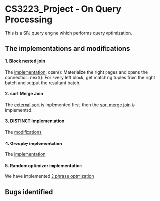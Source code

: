 # CS3223_Project - On Query Processing
This is a SPJ query engine which performs query optimization.

## The implementations and modifications
#### 1. Block nested join
The [implementation](https://github.com/JunWei96/CS3223_Project/pull/10):
open(): Materialize the right pages and opens the connection.
next(): For every left block, get matching tuples from the right batch and output the resultant batch.
#### 2. sort Merge Join
The [external sort](https://github.com/JunWei96/CS3223_Project/pull/4) is inplemented first, then the [sort merge join](https://github.com/JunWei96/CS3223_Project/pull/5/files) is implemented.
#### 3. DISTINCT implementation
The [modifications](https://github.com/JunWei96/CS3223_Project/pull/7/commits/d443dc5ba586fab5691729a60314057779ee1b8e)
#### 4. Groupby implementation
The [implementation](https://github.com/JunWei96/CS3223_Project/pull/11/commits/ecb2d762352c65f0137d5db0196fab0294ad408e)
#### 5. Random optimizer implementation
We have implemented [2 phrase optmization](https://github.com/JunWei96/CS3223_Project/pull/1)

## Bugs identified

